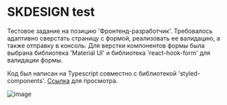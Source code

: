 # SKDESIGN test

Тестовое задание на позицию 'Фронтенд-разработчик'. Требовалось адаптивно сверстать страницу с формой, реализовать ее валидацию, а также отправку в консоль. Для верстки компонентов формы была выбрана библиотека 'Material UI' и библиотека 'react-hook-form' для валидации формы.

Код был написан на Typescript совместно с библиотекой 'styled-components'. 
[Ссылка](https://alienaline.github.io/skdesign-test) для просмотра.

![image](https://raw.githubusercontent.com/alienaline/sk-design/master/src/assets/images/preview.png)
